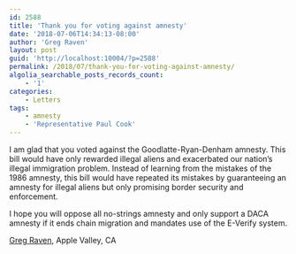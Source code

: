 ```yaml
---
id: 2588
title: 'Thank you for voting against amnesty'
date: '2018-07-06T14:34:13-08:00'
author: 'Greg Raven'
layout: post
guid: 'http://localhost:10004/?p=2588'
permalink: /2018/07/thank-you-for-voting-against-amnesty/
algolia_searchable_posts_records_count:
    - '1'
categories:
    - Letters
tags:
    - amnesty
    - 'Representative Paul Cook'
---
```


I am glad that you voted against the Goodlatte-Ryan-Denham amnesty. This bill would have only rewarded illegal aliens and exacerbated our nation’s illegal immigration problem. Instead of learning from the mistakes of the 1986 amnesty, this bill would have repeated its mistakes by guaranteeing an amnesty for illegal aliens but only promising border security and enforcement.

I hope you will oppose all no-strings amnesty and only support a DACA amnesty if it ends chain migration and mandates use of the E-Verify system.

[Greg Raven](https://www.gregraven.org/), Apple Valley, CA